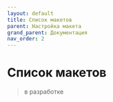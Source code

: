 ```yaml
---
layout: default
title: Список макетов
parent: Настройка макета
grand_parent: Документация
nav_order: 2
--- 
```


# Список макетов

> в разработке